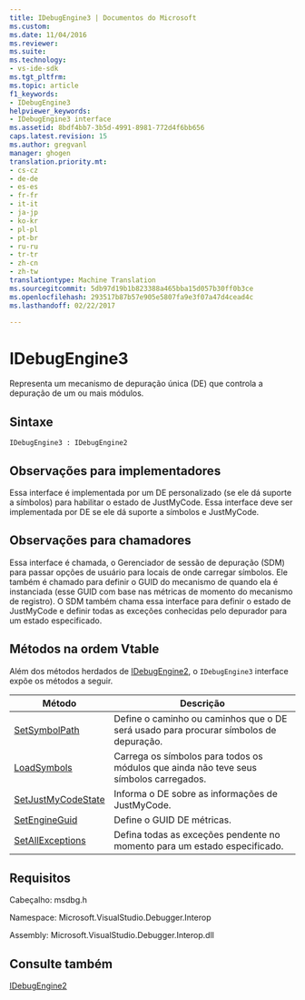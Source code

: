 ```yaml
---
title: IDebugEngine3 | Documentos do Microsoft
ms.custom: 
ms.date: 11/04/2016
ms.reviewer: 
ms.suite: 
ms.technology:
- vs-ide-sdk
ms.tgt_pltfrm: 
ms.topic: article
f1_keywords:
- IDebugEngine3
helpviewer_keywords:
- IDebugEngine3 interface
ms.assetid: 8bdf4bb7-3b5d-4991-8981-772d4f6bb656
caps.latest.revision: 15
ms.author: gregvanl
manager: ghogen
translation.priority.mt:
- cs-cz
- de-de
- es-es
- fr-fr
- it-it
- ja-jp
- ko-kr
- pl-pl
- pt-br
- ru-ru
- tr-tr
- zh-cn
- zh-tw
translationtype: Machine Translation
ms.sourcegitcommit: 5db97d19b1b823388a465bba15d057b30ff0b3ce
ms.openlocfilehash: 293517b87b57e905e5807fa9e3f07a47d4cead4c
ms.lasthandoff: 02/22/2017

---
```

# <a name="idebugengine3"></a>IDebugEngine3
Representa um mecanismo de depuração única (DE) que controla a depuração de um ou mais módulos.  
  
## <a name="syntax"></a>Sintaxe  
  
```  
IDebugEngine3 : IDebugEngine2  
```  
  
## <a name="notes-for-implementers"></a>Observações para implementadores  
 Essa interface é implementada por um DE personalizado (se ele dá suporte a símbolos) para habilitar o estado de JustMyCode. Essa interface deve ser implementada por DE se ele dá suporte a símbolos e JustMyCode.  
  
## <a name="notes-for-callers"></a>Observações para chamadores  
 Essa interface é chamada, o Gerenciador de sessão de depuração (SDM) para passar opções de usuário para locais de onde carregar símbolos. Ele também é chamado para definir o GUID do mecanismo de quando ela é instanciada (esse GUID com base nas métricas de momento do mecanismo de registro). O SDM também chama essa interface para definir o estado de JustMyCode e definir todas as exceções conhecidas pelo depurador para um estado especificado.  
  
## <a name="methods-in-vtable-order"></a>Métodos na ordem Vtable  
 Além dos métodos herdados de [IDebugEngine2](../../../extensibility/debugger/reference/idebugengine2.md), o `IDebugEngine3` interface expõe os métodos a seguir.  
  
|Método|Descrição|  
|------------|-----------------|  
|[SetSymbolPath](../../../extensibility/debugger/reference/idebugengine3-setsymbolpath.md)|Define o caminho ou caminhos que o DE será usado para procurar símbolos de depuração.|  
|[LoadSymbols](../../../extensibility/debugger/reference/idebugengine3-loadsymbols.md)|Carrega os símbolos para todos os módulos que ainda não teve seus símbolos carregados.|  
|[SetJustMyCodeState](../../../extensibility/debugger/reference/idebugengine3-setjustmycodestate.md)|Informa o DE sobre as informações de JustMyCode.|  
|[SetEngineGuid](../../../extensibility/debugger/reference/idebugengine3-setengineguid.md)|Define o GUID DE métricas.|  
|[SetAllExceptions](../../../extensibility/debugger/reference/idebugengine3-setallexceptions.md)|Defina todas as exceções pendente no momento para um estado especificado.|  
  
## <a name="requirements"></a>Requisitos  
 Cabeçalho: msdbg.h  
  
 Namespace: Microsoft.VisualStudio.Debugger.Interop  
  
 Assembly: Microsoft.VisualStudio.Debugger.Interop.dll  
  
## <a name="see-also"></a>Consulte também  
 [IDebugEngine2](../../../extensibility/debugger/reference/idebugengine2.md)
